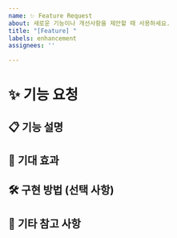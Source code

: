 ```yaml
---
name: ✨ Feature Request
about: 새로운 기능이나 개선사항을 제안할 때 사용하세요.
title: "[Feature] "
labels: enhancement
assignees: ''

---
```


# ✨ 기능 요청

## 📋 기능 설명
<!-- 어떤 기능을 추가하거나 개선하고 싶은지 상세히 적어주세요. -->

## 🎯 기대 효과
<!-- 기능 추가/개선에 따른 예상되는 이점이나 변화는 무엇인가요? -->

## 🛠 구현 방법 (선택 사항)
<!-- 구현에 참고할 자료, 아이디어 또는 필요한 리소스를 적어주세요. -->

## 📎 기타 참고 사항
<!-- 관련 이슈, 문서 링크 등 추가 정보가 있으면 기술해 주세요. -->
